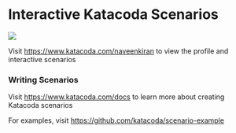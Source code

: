 # Interactive Katacoda Scenarios

[![](http://shields.katacoda.com/katacoda/naveenkiran/count.svg)](https://www.katacoda.com/naveenkiran "Get your profile on Katacoda.com")

Visit https://www.katacoda.com/naveenkiran to view the profile and interactive scenarios

### Writing Scenarios
Visit https://www.katacoda.com/docs to learn more about creating Katacoda scenarios

For examples, visit https://github.com/katacoda/scenario-example
